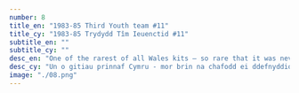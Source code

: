 ```yaml
---
number: 8
title_en: "1983-85 Third Youth team #11"
title_cy: "1983-85 Trydydd Tîm Ieuenctid #11"
subtitle_en: ""
subtitle_cy: ""
desc_en: "One of the rarest of all Wales kits – so rare that it was never used by the senior men’s team. This beautiful third strip was only donned by a Welsh representative team on the rare occasion of a colour clash against the Netherlands."
desc_cy: "Un o gitiau prinnaf Cymru - mor brin na chafodd ei ddefnyddio erioed gan dîm cyntaf Cymru. Yr unig dîm i wisgo’r trydydd strip hardd hwn oedd tîm cynrychioladol o Gymru pan oedd gwrthdaro lliwiau rhwng citiau wrth wynebu’r Iseldiroedd."
image: "./08.png"
---
```

